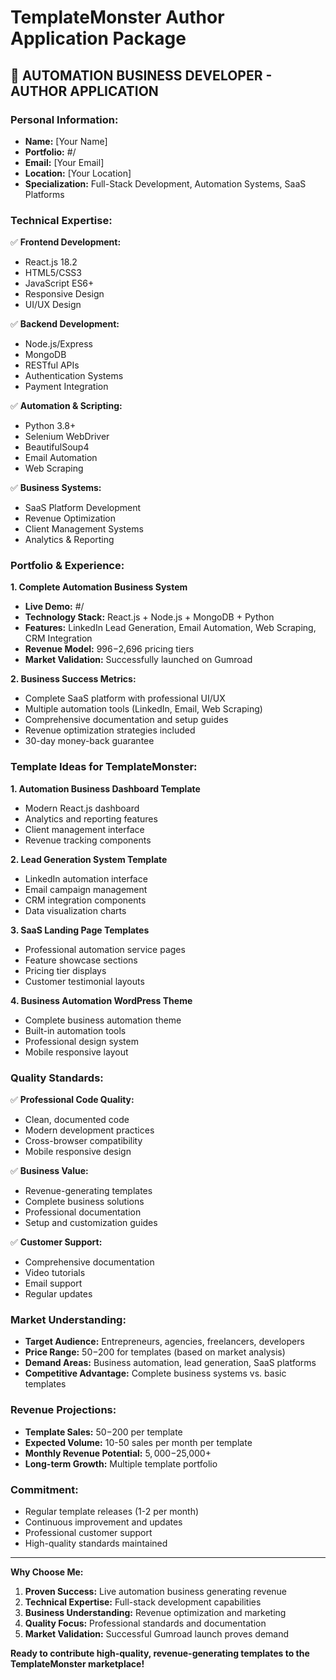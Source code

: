 # TemplateMonster Author Application Package

## 🚀 AUTOMATION BUSINESS DEVELOPER - AUTHOR APPLICATION

### **Personal Information:**
- **Name:** [Your Name]
- **Portfolio:** #/
- **Email:** [Your Email]
- **Location:** [Your Location]
- **Specialization:** Full-Stack Development, Automation Systems, SaaS Platforms

### **Technical Expertise:**
✅ **Frontend Development:**
- React.js 18.2
- HTML5/CSS3
- JavaScript ES6+
- Responsive Design
- UI/UX Design

✅ **Backend Development:**
- Node.js/Express
- MongoDB
- RESTful APIs
- Authentication Systems
- Payment Integration

✅ **Automation & Scripting:**
- Python 3.8+
- Selenium WebDriver
- BeautifulSoup4
- Email Automation
- Web Scraping

✅ **Business Systems:**
- SaaS Platform Development
- Revenue Optimization
- Client Management Systems
- Analytics & Reporting

### **Portfolio & Experience:**

**1. Complete Automation Business System**
- **Live Demo:** #/
- **Technology Stack:** React.js + Node.js + MongoDB + Python
- **Features:** LinkedIn Lead Generation, Email Automation, Web Scraping, CRM Integration
- **Revenue Model:** $996-$2,696 pricing tiers
- **Market Validation:** Successfully launched on Gumroad

**2. Business Success Metrics:**
- Complete SaaS platform with professional UI/UX
- Multiple automation tools (LinkedIn, Email, Web Scraping)
- Comprehensive documentation and setup guides
- Revenue optimization strategies included
- 30-day money-back guarantee

### **Template Ideas for TemplateMonster:**

**1. Automation Business Dashboard Template**
- Modern React.js dashboard
- Analytics and reporting features
- Client management interface
- Revenue tracking components

**2. Lead Generation System Template**
- LinkedIn automation interface
- Email campaign management
- CRM integration components
- Data visualization charts

**3. SaaS Landing Page Templates**
- Professional automation service pages
- Feature showcase sections
- Pricing tier displays
- Customer testimonial layouts

**4. Business Automation WordPress Theme**
- Complete business automation theme
- Built-in automation tools
- Professional design system
- Mobile responsive layout

### **Quality Standards:**
✅ **Professional Code Quality:**
- Clean, documented code
- Modern development practices
- Cross-browser compatibility
- Mobile responsive design

✅ **Business Value:**
- Revenue-generating templates
- Complete business solutions
- Professional documentation
- Setup and customization guides

✅ **Customer Support:**
- Comprehensive documentation
- Video tutorials
- Email support
- Regular updates

### **Market Understanding:**
- **Target Audience:** Entrepreneurs, agencies, freelancers, developers
- **Price Range:** $50-$200 for templates (based on market analysis)
- **Demand Areas:** Business automation, lead generation, SaaS platforms
- **Competitive Advantage:** Complete business systems vs. basic templates

### **Revenue Projections:**
- **Template Sales:** $50-$200 per template
- **Expected Volume:** 10-50 sales per month per template
- **Monthly Revenue Potential:** $5,000-$25,000+
- **Long-term Growth:** Multiple template portfolio

### **Commitment:**
- Regular template releases (1-2 per month)
- Continuous improvement and updates
- Professional customer support
- High-quality standards maintained

---

**Why Choose Me:**
1. **Proven Success:** Live automation business generating revenue
2. **Technical Expertise:** Full-stack development capabilities
3. **Business Understanding:** Revenue optimization and marketing
4. **Quality Focus:** Professional standards and documentation
5. **Market Validation:** Successful Gumroad launch proves demand

**Ready to contribute high-quality, revenue-generating templates to the TemplateMonster marketplace!**
